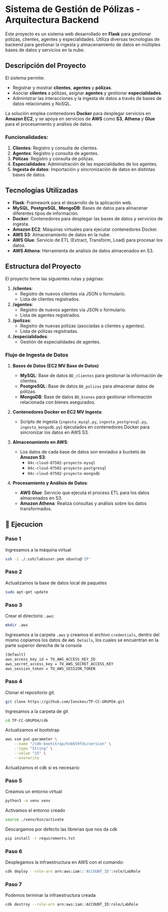 # Sistema de Gestión de Pólizas - Arquitectura Backend

Este proyecto es un sistema web desarrollado en **Flask** para gestionar pólizas, clientes, agentes y especialidades. Utiliza diversas tecnologías de backend para gestionar la ingesta y almacenamiento de datos en múltiples bases de datos y servicios en la nube.

## Descripción del Proyecto

El sistema permite:

- Registrar y mostrar **clientes**, **agentes** y **pólizas**.
- Asociar **clientes** a pólizas, asignar **agentes** y gestionar **especialidades**.
- Administrar las interacciones y la ingesta de datos a través de bases de datos relacionales y NoSQL.

La solución emplea contenedores **Docker** para desplegar servicios en **Amazon EC2**, y se apoya en servicios de **AWS** como **S3**, **Athena** y **Glue** para el procesamiento y análisis de datos.

### Funcionalidades:

1. **Clientes**: Registro y consulta de clientes.
2. **Agentes**: Registro y consulta de agentes.
3. **Pólizas**: Registro y consulta de pólizas.
4. **Especialidades**: Administración de las especialidades de los agentes.
5. **Ingesta de datos**: Importación y sincronización de datos en distintas bases de datos.

## Tecnologías Utilizadas

- **Flask**: Framework para el desarrollo de la aplicación web.
- **MySQL**, **PostgreSQL**, **MongoDB**: Bases de datos para almacenar diferentes tipos de información.
- **Docker**: Contenedores para desplegar las bases de datos y servicios de ingesta.
- **Amazon EC2**: Máquinas virtuales para ejecutar contenedores Docker.
- **AWS S3**: Almacenamiento de datos en la nube.
- **AWS Glue**: Servicio de ETL (Extract, Transform, Load) para procesar los datos.
- **AWS Athena**: Herramienta de análisis de datos almacenados en S3.

## Estructura del Proyecto

El proyecto tiene las siguientes rutas y páginas:

1. **/clientes**:
    - Registro de nuevos clientes vía JSON o formulario.
    - Lista de clientes registrados.
2. **/agentes**:
    - Registro de nuevos agentes vía JSON o formulario.
    - Lista de agentes registrados.
3. **/polizas**:
    - Registro de nuevas pólizas (asociadas a clientes y agentes).
    - Lista de pólizas registradas.
4. **/especialidades**:
    - Gestión de especialidades de agentes.

### Flujo de Ingesta de Datos

1. **Bases de Datos (EC2 MV Base de Datos)**
   - **MySQL**: Base de datos `BD_clientes` para gestionar la información de clientes.
   - **PostgreSQL**: Base de datos `BD_polizas` para almacenar datos de pólizas.
   - **MongoDB**: Base de datos `BD_bienes` para gestionar información relacionada con bienes asegurados.

2. **Contenedores Docker en EC2 MV Ingesta**:
   - Scripts de ingesta (`ingesta_mysql.py`, `ingesta_postgresql.py`, `ingesta_mongodb.py`) ejecutados en contenedores Docker para sincronizar los datos en AWS S3.
   
3. **Almacenamiento en AWS**:
   - Los datos de cada base de datos son enviados a buckets de **Amazon S3**:
     - `04c-cloud-07502-proyecto-mysql`
     - `04c-cloud-07502-proyecto-postgresql`
     - `04c-cloud-07502-proyecto-mongodb`

4. **Procesamiento y Análisis de Datos**:
   - **AWS Glue**: Servicio que ejecuta el proceso ETL para los datos almacenados en S3.
   - **Amazon Athena**: Realiza consultas y análisis sobre los datos transformados.

## 🚀 Ejecucion

### Paso 1
Ingresamos a la máquina virtual
```bash
ssh -i ./.ssh/labsuser.pem ubuntu@'IP'
```
### Paso 2
Actualizamos la base de datos local de paquetes
```bash
sudo apt-get update
```

### Paso 3
Crear el directorio `.aws`:
```bash
mkdir .aws
```

Ingresamos a la carpeta ```.aws``` y creamos el archivo ```credentials```, dentro del mismo copiamos los datos de ```AWS Details```, los cuales se encuentran en la parte superior derecha de la consola

```bash
[default]
aws_access_key_id = TU_AWS_ACCESS_KEY_ID
aws_secret_access_key = TU_AWS_SECRET_ACCESS_KEY
aws_session_token = TU_AWS_SESSION_TOKEN
```

### Paso 4
Clonar el repositorio git.

```bash
git clone https://github.com/Ianskev/TP-CC-GRUPO4.git
```
Ingresamos a la carpeta de git
```bash
cd TP-CC-GRUPO4/cdk
```
Actualizamos el bootstrap
```bash
aws ssm put-parameter \
    --name "/cdk-bootstrap/hnb659fds/version" \
    --type "String" \
    --value "15" \
    --overwrite
```
Actualizamos el cdk si es necesario

### Paso 5
Creamos un entorno virtual

```bash
python3 -m venv venv
```
Activamos el entorno creado
```bash
source ./venv/bin/activate
```
Descargamos por defecto las librerias que nos da cdk
```bash
pip install -r requirements.txt
```

### Paso 6


Desplegamos la infraestructura en AWS con el comando:
```bash
cdk deploy --role-arn arn:aws:iam::'ACCOUNT_ID':role/LabRole
```

### Paso 7


Podemos terminar la infraestructura creada
```bash
cdk destroy --role-arn arn:aws:iam::ACCOUNT_ID:role/LabRole
```